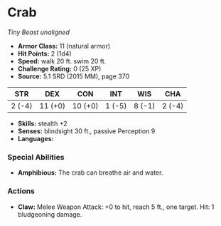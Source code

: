 # Crab

*Tiny* *Beast* *unaligned*

- **Armor Class:** 11 (natural armor)
- **Hit Points:** 2 (1d4)
- **Speed:** walk 20 ft. swim 20 ft.
- **Challenge Rating:** 0 (25 XP)
- **Source:** 5.1 SRD (2015 MM), page 370

| STR | DEX | CON | INT | WIS | CHA |
| --- | --- | --- | --- | --- | --- |
| 2 (-4) | 11 (+0) | 10 (+0) | 1 (-5) | 8 (-1) | 2 (-4) |

- **Skills:** stealth +2
- **Senses:** blindsight 30 ft., passive Perception 9
- **Languages:** 

### Special Abilities

- **Amphibious:** The crab can breathe air and water.

### Actions

- **Claw:** Melee Weapon Attack: +0 to hit, reach 5 ft., one target. Hit: 1 bludgeoning damage.


